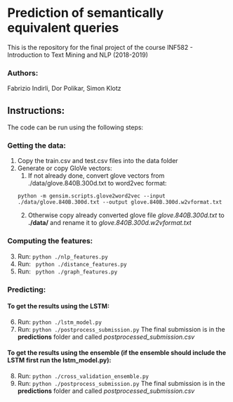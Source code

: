 # Prediction of semantically equivalent queries

This is the repository for the final project of the course INF582 - Introduction to Text Mining and NLP (2018-2019)

### Authors:
Fabrizio Indirli, Dor Polikar, Simon Klotz

## Instructions:
The code can be run using the following steps: <br>

### Getting the data:
1. Copy the train.csv and test.csv files into the data folder <br>
2. Generate or copy GloVe vectors: <br>
	1. If not already done, convert glove vectors from ./data/glove.840B.300d.txt to word2vec format:
	```
	python -m gensim.scripts.glove2word2vec --input  ./data/glove.840B.300d.txt --output glove.840B.300d.w2vformat.txt
	```
	2. Otherwise copy already converted glove file *glove.840B.300d.txt* to __./data/__ and rename it to *glove.840B.300d.w2vformat.txt*

### Computing the features:
3. Run: ``` python ./nlp_features.py ``` 
4. Run: ``` python ./distance_features.py``` 
5. Run: ``` python ./graph_features.py```

### Predicting:

#### To get the results using the LSTM:
6. Run: ```python ./lstm_model.py```
7. Run: ```python ./postprocess_submission.py```
The final submission is in the __predictions__ folder and called *postprocessed_submission.csv*

#### To get the results using the ensemble (if the ensemble should include the LSTM first run the lstm_model.py):
8. Run: ```python ./cross_validation_ensemble.py```
9. Run: ```python ./postprocess_submission.py```
The final submission is in the __predictions__ folder and called *postprocessed_submission.csv*

